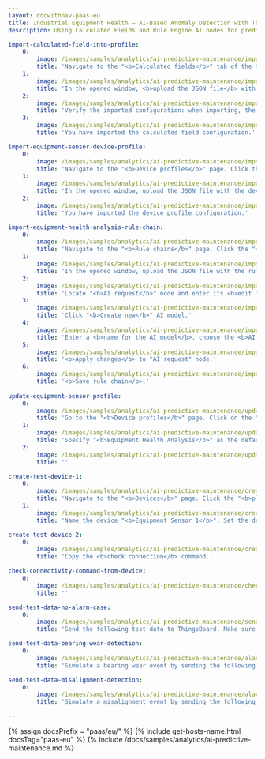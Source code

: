 ```yaml
---
layout: docwithnav-paas-eu
title: Industrial Equipment Health — AI-Based Anomaly Detection with ThingsBoard
description: Using Calculated Fields and Rule Engine AI nodes for predictive maintenance in ThingsBoard

import-calculated-field-into-profile:
    0:
        image: /images/samples/analytics/ai-predictive-maintenance/import-calculated-field-into-profile-1-pe.png
        title: 'Navigate to the "<b>Calculated fields</b>" tab of the target entity or profile. Click the "<b>plus</b>" icon button, and select "<b>Import calculated field</b>" from the dropdown menu.'
    1:
        image: /images/samples/analytics/ai-predictive-maintenance/import-calculated-field-into-profile-2-pe.png
        title: 'In the opened window, <b>upload the JSON file</b> with the calculated field configuration and click "<b>Import</b>".'
    2:
        image: /images/samples/analytics/ai-predictive-maintenance/import-calculated-field-into-profile-3-pe.png
        title: 'Verify the imported configuration: when importing, the edit window will open to allow modifications. Click "<b>Add</b>" to complete the import.'
    3:
        image: /images/samples/analytics/ai-predictive-maintenance/import-calculated-field-into-profile-4-pe.png
        title: 'You have imported the calculated field configuration.'

import-equipment-sensor-device-profile:
    0:
        image: /images/samples/analytics/ai-predictive-maintenance/import-equipment-sensor-device-profile-1-pe.png
        title: 'Navigate to the "<b>Device profiles</b>" page. Click the "<b>plus</b>" icon button, and select "<b>Import device profile</b>" from the dropdown menu.'
    1:
        image: /images/samples/analytics/ai-predictive-maintenance/import-equipment-sensor-device-profile-2-pe.png
        title: 'In the opened window, upload the JSON file with the device profile configuration and click "<b>Import</b>".'
    2:
        image: /images/samples/analytics/ai-predictive-maintenance/import-equipment-sensor-device-profile-3-pe.png
        title: 'You have imported the device profile configuration.'

import-equipment-health-analysis-rule-chain:
    0:
        image: /images/samples/analytics/ai-predictive-maintenance/import-equipment-health-analysis-rule-chain-1-pe.png
        title: 'Navigate to the "<b>Rule chains</b>" page. Click the "<b>plus</b>" icon button, and select "<b>Import rule chain</b>" from the dropdown menu.'
    1:
        image: /images/samples/analytics/ai-predictive-maintenance/import-equipment-health-analysis-rule-chain-2-pe.png
        title: 'In the opened window, upload the JSON file with the rule chain configuration and click "<b>Import</b>".'
    2:
        image: /images/samples/analytics/ai-predictive-maintenance/import-equipment-health-analysis-rule-chain-3-pe.png
        title: 'Locate "<b>AI request</b>" node and enter its <b>edit mode</b>.'
    3:
        image: /images/samples/analytics/ai-predictive-maintenance/import-equipment-health-analysis-rule-chain-4-pe.png
        title: 'Click "<b>Create new</b>" AI model.'
    4:
        image: /images/samples/analytics/ai-predictive-maintenance/import-equipment-health-analysis-rule-chain-5-pe.png
        title: 'Enter a <b>name for the AI model</b>, choose the <b>AI provider</b>, and paste your <b>API key</b>. This example uses <b>o4-mini</b> from OpenAI. <b>Test connectivity</b> before saving. Then, click "<b>Save</b>".'
    5:
        image: /images/samples/analytics/ai-predictive-maintenance/import-equipment-health-analysis-rule-chain-6-pe.png
        title: '<b>Apply changes</b> to "AI request" node.'
    6:
        image: /images/samples/analytics/ai-predictive-maintenance/import-equipment-health-analysis-rule-chain-7-pe.png
        title: '<b>Save rule chain</b>.'
  
update-equipment-sensor-profile:
    0:
        image: /images/samples/analytics/ai-predictive-maintenance/update-equipment-sensor-profile-1-pe.png
        title: 'Go to the "<b>Device profiles</b>" page. Click on the "<b>EquipmentSensor</b>" profile and enter edit mode.'
    1:
        image: /images/samples/analytics/ai-predictive-maintenance/update-equipment-sensor-profile-2-pe.png
        title: 'Specify "<b>Equipment Health Analysis</b>" as the default rule chain.'
    2:
        image: /images/samples/analytics/ai-predictive-maintenance/update-equipment-sensor-profile-3-pe.png
        title: ''

create-test-device-1:
    0:
        image: /images/samples/analytics/ai-predictive-maintenance/create-test-device-1-pe.png
        title: 'Navigate to the "<b>Devices</b>" page. Click the "<b>plus</b>" icon button, and select "<b>Add new device</b>" from the dropdown menu.'
    1:
        image: /images/samples/analytics/ai-predictive-maintenance/create-test-device-2-pe.png
        title: 'Name the device "<b>Equipment Sensor 1</b>". Set the device to the "<b>EquipmentSensor</b>" profile. Click "<b>Add</b>".'

create-test-device-2:
    0:
        image: /images/samples/analytics/ai-predictive-maintenance/create-test-device-3-paas-eu.png
        title: 'Copy the <b>check connection</b> command.'

check-connectivity-command-from-device:
    0:
        image: /images/samples/analytics/ai-predictive-maintenance/check-connectivity-command-from-device-1-paas-eu.png
        title: ''

send-test-data-no-alarm-case:
    0:
        image: /images/samples/analytics/ai-predictive-maintenance/send-test-data-no-alarm-case-1-pe.png
        title: 'Send the following test data to ThingsBoard. Make sure to replace $YOUR_DEVICE_ACCESS_TOKEN with your device&#39;s access token.'

send-test-data-bearing-wear-detection:
    0:
        image: /images/samples/analytics/ai-predictive-maintenance/alarm-created-1-pe.png
        title: 'Simulate a bearing wear event by sending the following test data to ThingsBoard. Make sure to replace $YOUR_DEVICE_ACCESS_TOKEN with your device&#39;s access token.'

send-test-data-misalignment-detection:
    0:
        image: /images/samples/analytics/ai-predictive-maintenance/alarm-created-2-pe.png
        title: 'Simulate a misalignment event by sending the following test data to ThingsBoard. Make sure to replace $YOUR_DEVICE_ACCESS_TOKEN with your device&#39;s access token.'

---
```


{% assign docsPrefix = "paas/eu/" %}
{% include get-hosts-name.html docsTag="paas-eu" %}
{% include /docs/samples/analytics/ai-predictive-maintenance.md %}
